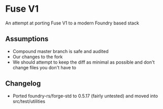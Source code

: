 # Fuse V1

An attempt at porting Fuse V1 to a modern Foundry based stack

## Assumptions

- Compound master branch is safe and audited
- Our changes to the fork
- We should attempt to keep the diff as minimal as possible and don't change files you don't have to

## Changelog

- Ported foundry-rs/forge-std to 0.5.17 (fairly untested) and moved into src/test/utilities
